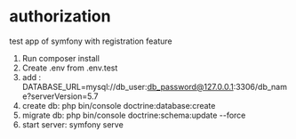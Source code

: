# authorization
test app of symfony with registration feature
1. Run composer install
2. Create .env from .env.test
3. add : DATABASE_URL=mysql://db_user:db_password@127.0.0.1:3306/db_name?serverVersion=5.7
4. create db: php bin/console doctrine:database:create
5. migrate db: php bin/console doctrine:schema:update --force
6. start server: symfony serve



